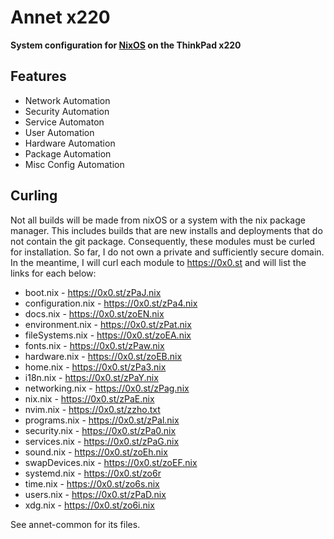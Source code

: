 Annet x220
==========
**System configuration for [NixOS](https://nixos.org/) on the ThinkPad x220**

Features
--------
* Network Automation
* Security Automation
* Service Automaton
* User Automation
* Hardware Automation
* Package Automation
* Misc Config Automation
  
Curling
-------
Not all builds will be made from nixOS or a system with the nix package manager. This includes builds that are new installs and deployments that do not contain the git package. Consequently, these modules must be curled for installation. So far, I do not own a private and sufficiently secure domain. In the meantime, I will curl each module to https://0x0.st and will list the links for each below:
* boot.nix - https://0x0.st/zPaJ.nix
* configuration.nix - https://0x0.st/zPa4.nix
* docs.nix - https://0x0.st/zoEN.nix
* environment.nix - https://0x0.st/zPat.nix
* fileSystems.nix - https://0x0.st/zoEA.nix
* fonts.nix - https://0x0.st/zPaw.nix
* hardware.nix - https://0x0.st/zoEB.nix
* home.nix - https://0x0.st/zPa3.nix
* i18n.nix - https://0x0.st/zPaY.nix
* networking.nix - https://0x0.st/zPag.nix
* nix.nix - https://0x0.st/zPaE.nix
* nvim.nix - https://0x0.st/zzho.txt
* programs.nix - https://0x0.st/zPal.nix
* security.nix - https://0x0.st/zPa0.nix
* services.nix - https://0x0.st/zPaG.nix
* sound.nix - https://0x0.st/zoEh.nix
* swapDevices.nix - https://0x0.st/zoEF.nix
* systemd.nix - https://0x0.st/zo6r
* time.nix - https://0x0.st/zo6s.nix
* users.nix - https://0x0.st/zPaD.nix
* xdg.nix - https://0x0.st/zo6i.nix

See annet-common for its files.
